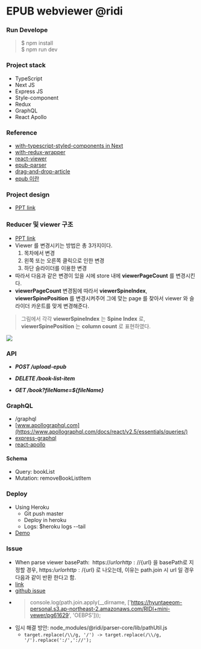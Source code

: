 # EPUB webviewer @ridi 

### Run Develope
> $ npm install  
> $ npm run dev

### Project stack
- TypeScript
- Next JS
- Express JS
- Style-component
- Redux
- GraphQL
- React Apollo

### Reference
- [with-typescript-styled-components in Next](https://github.com/zeit/next.js/tree/canary/examples/with-typescript-styled-components)
- [with-redux-wrapper](https://github.com/zeit/next.js/tree/canary/examples/with-redux-wrapper)
- [react-viewer](https://github.com/ridi/react-viewer)
- [epub-parser](https://github.com/ridi/content-parser/tree/master/packages/epub-parser)
- [drag-and-drop-article](https://github.com/siffogh/drag-and-drop-article)
- [epub 이란](http://www.tta.or.kr/data/androReport/ttaJnal/136-6.pdf)

### Project design
- [PPT link](https://hyuntaeeom-personal.s3.ap-northeast-2.amazonaws.com/RIDI+mini-vewer/RIDI+%E1%84%8B%E1%85%B5%E1%86%B8%E1%84%89%E1%85%A1%E1%84%8C%E1%85%A1+%E1%84%80%E1%85%AA%E1%84%8C%E1%85%A6.pdf)

### Reducer 및 viewer 구조
- [PPT link](https://hyuntaeeom-personal.s3.ap-northeast-2.amazonaws.com/RIDI+mini-vewer/RIDI+%E1%84%8B%E1%85%B5%E1%86%B8%E1%84%89%E1%85%A1%E1%84%8C%E1%85%A1+%E1%84%80%E1%85%AA%E1%84%8C%E1%85%A6++-+%E1%84%80%E1%85%AE%E1%84%92%E1%85%A7%E1%86%AB+%E1%84%8C%E1%85%AE%E1%86%BC%E1%84%80%E1%85%A1%E1%86%AB+%E1%84%85%E1%85%B5%E1%84%87%E1%85%B2+(Viewer).pdf)
- Viewer 를 변경시키는 방법은 총 3가지이다.
  1. 목차에서 변경
  2. 왼쪽 또는 오른쪽 클릭으로 인한 변경
  3. 하단 슬라이더를 이용한 변경
- 따라서 다음과 같은 변경이 있을 시에 store 내에 **viewerPageCount** 를 변경시킨다.
- **viewerPageCount** 변경됨에 따라서 **viewerSpineIndex**, **viewerSpinePosition** 를 변경시켜주어 그에 맞는 page 를 찾아서 viewer 와 슬라이더 카운트를 맞게 변경해준다.

> 그림에서 각각 **viewerSpineIndex** 는 **Spine Index** 로, **viewerSpinePosition** 는 **column count** 로 표현하였다.

![](https://hyuntaeeom-personal.s3.ap-northeast-2.amazonaws.com/RIDI+mini-vewer/viewer-store-change-diagram.png)


### API
- ***POST /upload-epub***

- ***DELETE /book-list-item***

- ***GET /book?fileName=${fileName}***

### GraphQL
- /graphql
- [www.apollographql.com](https://www.apollographql.com/docs/react/v2.5/essentials/queries/)
- [express-graphql](https://yuddomack.tistory.com/entry/expressgraphql-%EC%8B%9C%EC%9E%91%ED%95%98%EA%B8%B0Hello-World-Guide)
- [react-apollo](https://www.daleseo.com/graphql-react-apollo-client/)

#### Schema
- Query: bookList
- Mutation: removeBookListItem

### Deploy
- Using Heroku
  - Git push master
  - Deploy in heroku
  - Logs: $heroku logs --tail
- [Demo](https://mini-viewer.herokuapp.com/)

### Issue
- When parse viewer basePath:  https://${url} or http://${url} 을 basePath로 지정할 경우, https:/${url} or http:/${url} 로 나오는데,
이유는 path.join 시 url 일 경우 다음과 같이 반환 한다고 함.
- [link](https://stackoverflow.com/questions/34668012/combine-url-paths-with-path-join)
- [github issue](https://github.com/nodejs/node/issues/18288)
- >  console.log(path.join.apply(__dirname, ['https://hyuntaeeom-personal.s3.ap-northeast-2.amazonaws.com/RIDI+mini-vewer/pg61629', 'OEBPS']));
- 임시 해결 방안: node_modules/@ridi/parser-core/lib/pathUtil.js
  - ```target.replace(/\\/g, '/') -> target.replace(/\\/g, '/').replace(':/','://');```



